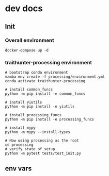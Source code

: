 # dev docs

## Init

### Overall environment

```
docker-compose up -d
```

### traithunter-processing environment

```
# bootstrap conda environment
mamba env create -f processing/environment.yml
conda activate traithunter-processing

# install common_funcs
python -m pip install -e common_funcs

# install yiutils
python -m pip install -e yiutils

# install processing_funcs
python -m pip install -e processing_funcs

# install mypy
python -m mypy --install-types
```

```
# Now using processing as the root
cd processing
# verify state of setup
python -m pytest tests/test_init.py
```

## env vars
